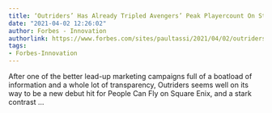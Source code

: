 ```yaml
---
title: ‘Outriders’ Has Already Tripled Avengers’ Peak Playercount On Steam
date: "2021-04-02 12:26:02"
author: Forbes - Innovation
authorlink: https://www.forbes.com/sites/paultassi/2021/04/02/outriders-has-already-tripled-avengers-peak-playercount-on-steam/
tags:
- Forbes-Innovation
---
```

After one of the better lead-up marketing campaigns full of a boatload of information and a whole lot of transparency, Outriders seems well on its way to be a new debut hit for People Can Fly on Square Enix, and a stark contrast ...